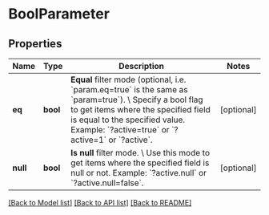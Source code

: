 # BoolParameter

## Properties
Name | Type | Description | Notes
------------ | ------------- | ------------- | -------------
**eq** | **bool** | **Equal** filter mode (optional, i.e. &#x60;param.eq&#x3D;true&#x60; is the same as &#x60;param&#x3D;true&#x60;). \\ Specify a bool flag to get items where the specified field is equal to the specified value.  Example: &#x60;?active&#x3D;true&#x60; or &#x60;?active&#x3D;1&#x60; or &#x60;?active&#x60;. | [optional] 
**null** | **bool** | **Is null** filter mode. \\ Use this mode to get items where the specified field is null or not.  Example: &#x60;?active.null&#x60; or &#x60;?active.null&#x3D;false&#x60;. | [optional] 

[[Back to Model list]](../README.md#documentation-for-models) [[Back to API list]](../README.md#documentation-for-api-endpoints) [[Back to README]](../README.md)

